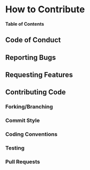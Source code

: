 How to Contribute
=================

#### Table of Contents


## Code of Conduct


## Reporting Bugs


## Requesting Features


## Contributing Code


### Forking/Branching


### Commit Style


### Coding Conventions


### Testing


### Pull Requests


